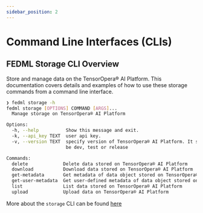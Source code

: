 ```yaml
---
sidebar_position: 2
---
```


# Command Line Interfaces (CLIs)

## FEDML Storage CLI Overview

Store and manage data on the TensorOpera® AI Platform. This documentation covers details and examples of how to use these storage commands from a command line interface.

```bash
❯ fedml storage -h
fedml storage [OPTIONS] COMMAND [ARGS]...
  Manage storage on TensorOpera® AI Platform

Options:
  -h, --help          Show this message and exit.
  -k, --api_key TEXT  user api key.
  -v, --version TEXT  specify version of TensorOpera® AI Platform. It should
                      be dev, test or release

Commands:
  delete             Delete data stored on TensorOpera® AI Platform
  download           Download data stored on TensorOpera® AI Platform
  get-metadata       Get metadata of data object stored on TensorOpera® AI Platform...
  get-user-metadata  Get user-defined metadata of data object stored on...
  list               List data stored on TensorOpera® AI Platform
  upload             Upload data on TensorOpera® AI Platform

```

More about the `storage` CLI can be found [here](../open-source/cli/fedml-storage)
